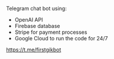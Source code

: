 Telegram chat bot using:

- OpenAI API
- Firebase database
- Stripe for payment processes
- Google Cloud to run the code for 24/7


https://t.me/firstgikbot
